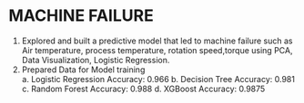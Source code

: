 # MACHINE FAILURE

1. Explored and built a predictive model that led to machine failure such
as Air temperature, process temperature, rotation speed,torque using
PCA, Data Visualization, Logistic Regression.
2. Prepared Data for Model training
   <br />
    a.  Logistic Regression Accuracy: 0.966
    b.  Decision Tree Accuracy:       0.981
    c.  Random Forest Accuracy:       0.988
    d.  XGBoost Accuracy:             0.9875

